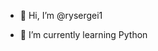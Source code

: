 - 👋 Hi, I’m @rysergei1

- 🌱 I’m currently learning Python


<!---
rysergei1/rysergei1 is a ✨ special ✨ repository because its `README.md` (this file) appears on your GitHub profile.
You can click the Preview link to take a look at your changes.
--->

